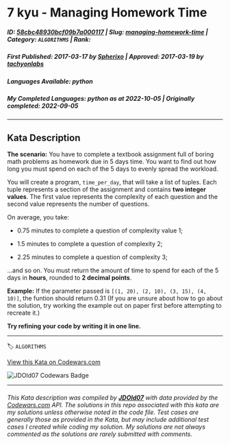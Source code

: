# 7 kyu - Managing Homework Time

##### **ID**: [58cbc48930bcf09b7a000117](https://www.codewars.com/kata/58cbc48930bcf09b7a000117) | **Slug**: [managing-homework-time](https://www.codewars.com/kata/58cbc48930bcf09b7a000117) | **Category**: `ALGORITHMS` | **Rank**: <span style="color:white">7 kyu</span>

##### **First Published**: 2017-03-17 ***by*** [Spherixo](https://www.codewars.com/users/Spherixo) | **Approved**: 2017-03-19 ***by*** [tachyonlabs](https://www.codewars.com/users/tachyonlabs)

##### **Languages Available**: python

##### **My Completed Languages**: python ***as at*** 2022-10-05 | **Originally completed**: 2022-09-05

---

## Kata Description


**The scenario:** You have to complete a textbook assignment full of boring math problems as homework due in 5 days time. You want to find out how long you must spend on each of the 5 days to evenly spread the workload.



You will create a program, ```time_per_day```, that will take a list of tuples. Each tuple represents a section of the assignment and contains **two integer values**. The first value represents the complexity of each question and the second value represents the number of questions.



On average, you take:



* 0.75 minutes to complete a question of complexity value 1;

* 1.5 minutes to complete a question of complexity 2;

* 2.25 minutes to complete a question of complexity 3; 



...and so on. You must return the amount of time to spend for each of the 5 days in **hours**, rounded to **2 decimal points**.



**Example:** If the parameter passed is ```[(1, 20), (2, 10), (3, 15), (4, 10)]```, the funtion should return 0.31 (If you are unsure about how to go about the solution, try working the example out on paper first before attempting to recreate it.)



**Try refining your code by writing it in one line.**

---


🏷 `ALGORITHMS`


[View this Kata on Codewars.com](https://www.codewars.com/kata/58cbc48930bcf09b7a000117)

![](https://www.codewars.com/users/jdold07/badges/large "JDOld07 Codewars Badge")

---

###### *This Kata description was compiled by [**JDOld07**](https://tpstech.dev) with data provided by the [Codewars.com](https://www.codewars.com) API.  The solutions in this repo associated with this kata are my solutions unless otherwise noted in the code file.  Test cases are generally those as provided in the Kata, but may include additional test cases I created while coding my solution.  My solutions are not always commented as the solutions are rarely submitted with comments.*

